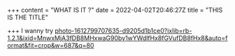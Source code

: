 +++
content = "WHAT IS IT ?"
date = 2022-04-02T20:46:27Z
title = "THIS IS THE TITLE"

+++
I wanny try [photo-1612799707635-d9205d1b1ce0?ixlib=rb-1.2.1&ixid=MnwxMjA3fDB8MHxwaG90by1wYWdlfHx8fGVufDB8fHx8&auto=format&fit=crop&w=687&q=80](https://images.unsplash.com/photo-1612799707635-d9205d1b1ce0?ixlib=rb-1.2.1&ixid=MnwxMjA3fDB8MHxwaG90by1wYWdlfHx8fGVufDB8fHx8&auto=format&fit=crop&w=687&q=80 "photo-1612799707635-d9205d1b1ce0?ixlib=rb-1.2.1&ixid=MnwxMjA3fDB8MHxwaG90by1wYWdlfHx8fGVufDB8fHx8&auto=format&fit=crop&w=687&q=80")